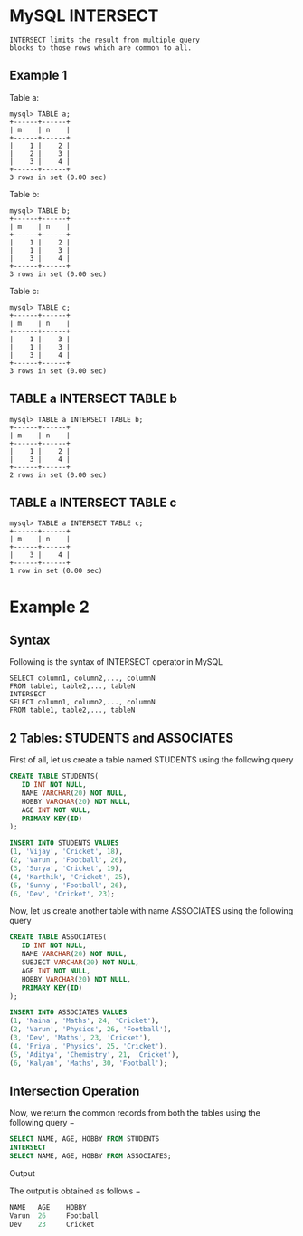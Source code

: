 # MySQL INTERSECT

	INTERSECT limits the result from multiple query 
	blocks to those rows which are common to all. 

## Example 1

Table a:

~~~mysql
mysql> TABLE a;
+------+------+
| m    | n    |
+------+------+
|    1 |    2 |
|    2 |    3 |
|    3 |    4 |
+------+------+
3 rows in set (0.00 sec)
~~~

Table b:

~~~mysql
mysql> TABLE b;
+------+------+
| m    | n    |
+------+------+
|    1 |    2 |
|    1 |    3 |
|    3 |    4 |
+------+------+
3 rows in set (0.00 sec)
~~~

Table c:

~~~mysql
mysql> TABLE c;
+------+------+
| m    | n    |
+------+------+
|    1 |    3 |
|    1 |    3 |
|    3 |    4 |
+------+------+
3 rows in set (0.00 sec)
~~~

## TABLE a INTERSECT TABLE b

~~~mysql
mysql> TABLE a INTERSECT TABLE b;
+------+------+
| m    | n    |
+------+------+
|    1 |    2 |
|    3 |    4 |
+------+------+
2 rows in set (0.00 sec)
~~~

## TABLE a INTERSECT TABLE c

~~~mysql
mysql> TABLE a INTERSECT TABLE c;
+------+------+
| m    | n    |
+------+------+
|    3 |    4 |
+------+------+
1 row in set (0.00 sec)
~~~

# Example 2

## Syntax

Following is the syntax of INTERSECT operator in MySQL

~~~mysql
SELECT column1, column2,..., columnN
FROM table1, table2,..., tableN
INTERSECT
SELECT column1, column2,..., columnN
FROM table1, table2,..., tableN
~~~

## 2 Tables: STUDENTS and ASSOCIATES

First of all, let us create a table named STUDENTS using the following query

~~~sql
CREATE TABLE STUDENTS(
   ID INT NOT NULL,
   NAME VARCHAR(20) NOT NULL,
   HOBBY VARCHAR(20) NOT NULL,
   AGE INT NOT NULL,
   PRIMARY KEY(ID)
);

INSERT INTO STUDENTS VALUES
(1, 'Vijay', 'Cricket', 18),
(2, 'Varun', 'Football', 26),
(3, 'Surya', 'Cricket', 19),
(4, 'Karthik', 'Cricket', 25),
(5, 'Sunny', 'Football', 26),
(6, 'Dev', 'Cricket', 23);
~~~

Now, let us create another table with name ASSOCIATES using the following query 

~~~sql
CREATE TABLE ASSOCIATES(
   ID INT NOT NULL,
   NAME VARCHAR(20) NOT NULL,
   SUBJECT VARCHAR(20) NOT NULL,
   AGE INT NOT NULL,
   HOBBY VARCHAR(20) NOT NULL,
   PRIMARY KEY(ID)
);

INSERT INTO ASSOCIATES VALUES
(1, 'Naina', 'Maths', 24, 'Cricket'),
(2, 'Varun', 'Physics', 26, 'Football'),
(3, 'Dev', 'Maths', 23, 'Cricket'),
(4, 'Priya', 'Physics', 25, 'Cricket'),
(5, 'Aditya', 'Chemistry', 21, 'Cricket'),
(6, 'Kalyan', 'Maths', 30, 'Football');
~~~

## Intersection Operation

Now, we return the common records from both the tables using the following query −

~~~sql
SELECT NAME, AGE, HOBBY FROM STUDENTS
INTERSECT
SELECT NAME, AGE, HOBBY FROM ASSOCIATES;
~~~

Output

The output is obtained as follows −

~~~sql
NAME   AGE	  HOBBY
Varun  26	  Football
Dev    23	  Cricket
~~~